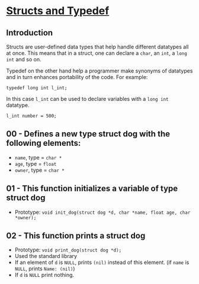 # <ins>Structs and Typedef</ins>

## Introduction
Structs are user-defined data types that help handle different datatypes all at once. This means that in a struct, one can declare a `char`, an `int`, a `long int` and  so on. 

Typedef on the other hand help a programmer make synonyms of datatypes and in turn enhances portability of the code. For example:
```
typedef long int l_int;
```
In this case `l_int` can be used to declare variables with a `long int` datatype.
```
l_int number = 500;
```

## 00 - Defines a new type struct dog with the following elements:
- `name`, type = `char *`
- `age`, type = `float`
- `owner`, type = `char *`

## 01 - This function initializes a variable of type struct dog
- Prototype: `void init_dog(struct dog *d, char *name, float age, char *owner);`

## 02 - This function prints a struct dog
- Prototype: `void print_dog(struct dog *d);`
- Used the standard library
- If an element of `d` is `NULL`, prints `(nil)` instead of this element. (if `name` is `NULL`, prints `Name: (nil)`)
- If `d` is `NULL` print nothing.
